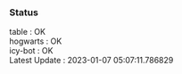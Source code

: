 ### Status


table : OK  
hogwarts : OK  
icy-bot : OK  
Latest Update : 2023-01-07 05:07:11.786829
